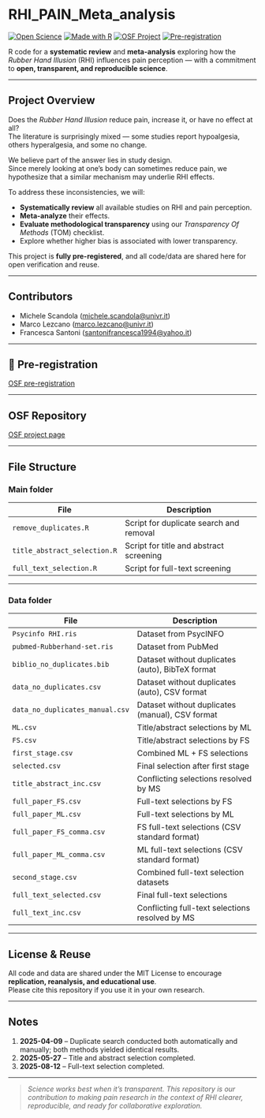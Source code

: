 #  RHI_PAIN_Meta_analysis

[![Open Science](https://img.shields.io/badge/Open%20Science-%E2%9C%94-blue)](https://osf.io/db4cf)
[![Made with R](https://img.shields.io/badge/Made%20with-R-blue?logo=r&logoColor=white)](https://www.r-project.org/)
[![OSF Project](https://img.shields.io/badge/OSF-Project-lightgrey)](https://osf.io/db4cf)
[![Pre-registration](https://img.shields.io/badge/OSF-Pre--registration-yellow)](https://osf.io/4vxs6)

R code for a **systematic review** and **meta-analysis** exploring how the *Rubber Hand Illusion* (RHI) influences pain perception — with a commitment to **open, transparent, and reproducible science**.

---

## Project Overview

Does the *Rubber Hand Illusion* reduce pain, increase it, or have no effect at all?  
The literature is surprisingly mixed — some studies report hypoalgesia, others hyperalgesia, and some no change.

We believe part of the answer lies in study design.  
Since merely looking at one’s body can sometimes reduce pain, we hypothesize that a similar mechanism may underlie RHI effects.  

To address these inconsistencies, we will:

- **Systematically review** all available studies on RHI and pain perception.
- **Meta-analyze** their effects.
- **Evaluate methodological transparency** using our *Transparency Of Methods* (TOM) checklist.
- Explore whether higher bias is associated with lower transparency.

This project is **fully pre-registered**, and all code/data are shared here for open verification and reuse.

---

## Contributors

- Michele Scandola  (michele.scandola@univr.it)
- Marco Lezcano     (marco.lezcano@univr.it)
- Francesca Santoni  (santonifrancesca1994@yahoo.it)

---

## 📄 Pre-registration

[OSF pre-registration](https://osf.io/4vxs6)

---

## OSF Repository

[OSF project page](https://osf.io/db4cf)

---

## File Structure

### **Main folder**
| File | Description |
|------|-------------|
| `remove_duplicates.R` | Script for duplicate search and removal |
| `title_abstract_selection.R` | Script for title and abstract screening |
| `full_text_selection.R` | Script for full-text screening |

---

### **Data folder**
| File | Description |
|------|-------------|
| `Psycinfo RHI.ris` | Dataset from PsycINFO |
| `pubmed-Rubberhand-set.ris` | Dataset from PubMed |
| `biblio_no_duplicates.bib` | Dataset without duplicates (auto), BibTeX format |
| `data_no_duplicates.csv` | Dataset without duplicates (auto), CSV format |
| `data_no_duplicates_manual.csv` | Dataset without duplicates (manual), CSV format |
| `ML.csv` | Title/abstract selections by ML |
| `FS.csv` | Title/abstract selections by FS |
| `first_stage.csv` | Combined ML + FS selections |
| `selected.csv` | Final selection after first stage |
| `title_abstract_inc.csv` | Conflicting selections resolved by MS |
| `full_paper_FS.csv` | Full-text selections by FS |
| `full_paper_ML.csv` | Full-text selections by ML |
| `full_paper_FS_comma.csv` | FS full-text selections (CSV standard format) |
| `full_paper_ML_comma.csv` | ML full-text selections (CSV standard format) |
| `second_stage.csv` | Combined full-text selection datasets |
| `full_text_selected.csv` | Final full-text selections |
| `full_text_inc.csv` | Conflicting full-text selections resolved by MS |

---

## License & Reuse

All code and data are shared under the MIT License to encourage **replication, reanalysis, and educational use**.  
Please cite this repository if you use it in your own research.

---

## Notes

1. **2025-04-09** – Duplicate search conducted both automatically and manually; both methods yielded identical results.  
2. **2025-05-27** – Title and abstract selection completed.  
3. **2025-08-12** – Full-text selection completed.  

---

> *Science works best when it’s transparent. This repository is our contribution to making pain research in the context of RHI clearer, reproducible, and ready for collaborative exploration.*
